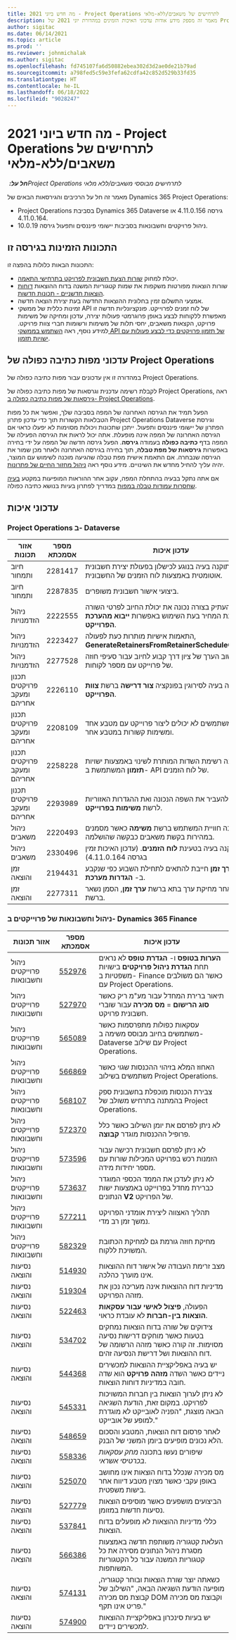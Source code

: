 ```yaml
---
title: מה חדש ביוני 2021 - Project Operations לתרחישים של משאבים/ללא-מלאי
description: מאמר זה מספק מידע אודות עדכוני האיכות הזמינים במהדורת יוני 2021 של Project Operations עבור תרחישים מבוססי-משאב/ללא במלאי.
author: sigitac
ms.date: 06/14/2021
ms.topic: article
ms.prod: ''
ms.reviewer: johnmichalak
ms.author: sigitac
ms.openlocfilehash: fd745107fa6d50882ebea302d3d2ae0de21b79ad
ms.sourcegitcommit: a798fed5c59e3fefa62cdfa42c852d529b33fd35
ms.translationtype: HT
ms.contentlocale: he-IL
ms.lasthandoff: 06/18/2022
ms.locfileid: "9028247"
---
```

# <a name="whats-new-june-2021---project-operations-for-resourcenon-stocked-based-scenarios"></a>מה חדש ביוני 2021 - Project Operations לתרחישים של משאבים/ללא-מלאי

_**חל על:** ‏Project Operations לתרחישים מבוססי משאבים/ללא מלאי_

מאמר זה חל על הרכיבים והגירסאות הבאים של Dynamics 365 Project Operations:

- Project Operations בסביבת Dynamics 365 Dataverse גירסה 4.11.0.156 או 4.11.0.164.
- ניהול פרויקטים וחשבונאות בסביבות יישומי פיננסים ותפעול גירסה 10.0.19.

## <a name="features-included-in-this-release"></a>התכונות הזמינות בגירסה זו

התכונות הבאות כלולות בהפצה זו:

- יכולת למחוק [שורות הצעת חשבונית לפרויקט בתרחישי התאמה](../invoicing/correct-project-invoice-proposals.md).
- שורות הוצאות מפורטות משקפות את שמות קטגוריות המשנה בדוח ההוצאות [דוחות הוצאות חדשניים‬ - תכונות חדשות](../expense/expense-reports-reimagined.md#new-features).
- אמצעי התשלום זמין בחלונית ההוצאות החדשה בעת יצירת הוצאה חדשה.
- זמינות כללית של ממשקי API של לוח זמנים לפרוייקט. פונקציונליות חדשה זו מאפשרת ללקוחות לבצע באופן פרוגרמטי פעולות יצירה, עדכון ומחיקה של משימות פרויקט, הקצאות משאבים, יחסי תלות‬ של משימות ורשומות חברי צוות פרויקט. למידע נוסף, ראה [השתמש בממשקי API של תזמון פרויקטים כדי לבצע פעולות עם ישויות תזמון](../project-management/schedule-api-preview.md).

## <a name="project-operations-dual-write-maps-updates"></a>עדכוני מפות כתיבה כפולה של Project Operations

במהדורה זו אין עדכונים עבור מפות כתיבה כפולה של Project Operations. 

לקבלת רשימה עדכנית וגרסאות של מפות כתיבה כפולה של Project Operations, ראה [גירסאות של מפות כתיבה כפולה ב- Project Operations](../environment/resource-dual-write-maps.md).

הפעל תמיד את הגירסה האחרונה של המפה בסביבה שלך, ואפשר את כל מפות הטבלאות הקשורות תוך כדי עדכון פתרון Project Operations Dataverse וגירסת הפתרון של יישומי פיננסים ותפעול. ייתכן שתכונות ויכולות מסוימות לא יפעלו כראוי אם הגירסה האחרונה של המפה אינה מופעלת. אתה יכול לראות את הגירסה הפעילה של המפה בדף **כתיבה כפולה** בעמודה **גירסה**. הפעל גירסה חדשה של המפה על ידי בחירה באפשרות **גירסאות של מפת טבלה**, תוך בחירה בגירסה האחרונה ולאחר מכן שמור את הגירסה שנבחרה. אם התאמת אישית מפת טבלה שהגיעה מוכנה לשימוש עם המוצר, יהיה עליך להחיל מחדש את השינויים. מידע נוסף ראה [ניהול מחזור החיים של פתרונות](/dynamics365/fin-ops-core/dev-itpro/data-entities/dual-write/app-lifecycle-management).

אם אתה נתקל בבעיה בהתחלת המפה, עקוב אחר ההוראות המופיעות במקטע [בעיה שחסרות עמודות טבלה במפות](/dynamics365/fin-ops-core/dev-itpro/data-entities/dual-write/dual-write-troubleshooting-finops-upgrades#missing-table-columns-issue-on-maps) במדריך לפתרון בעיות בנושא כתיבה כפולה.

## <a name="quality-updates"></a>עדכוני איכות

### <a name="project-operations-on-dataverse"></a>Project Operations ב- Dataverse

| **אזור תכונות** | **מספר אסמכתא** | **עדכון איכות** |
| --- | --- | --- |
| חיוב ותמחור | 2281417 | תוקנה בעיה בנוגע לכישלון בפעולת יצירת חשבונית אוטומטית באמצעות לוח הזמנים של החשבונית. |
| חיוב ותמחור | 2287835 | ביצועי אישור חשבונית משופרים. |
| ניהול הזדמנויות | 2222555 | יש להעתיק בצורה נכונה את יכולת החיוב לפרטי השורה בהצעת המחיר בעת השימוש באפשרות **ייבוא מהערכת הפרוייקט**. |
| ניהול הזדמנויות | 2223427 | התאמות אישיות מותרות כעת לפעולה, **GenerateRetainersFromRetainerScheduleOptions**. |
| ניהול הזדמנויות | 2277528 | תוקן חישוב הערך של ציון דרך קבוע לחיוב עבור סעיפי חוזה של פרוייקט עם מספר לקוחות. |
| ‏‫תכנון פרויקטים ומעקב אחריהם | 2226110 | תוקנה בעיה לסירוגין בפונקציה **צור דרישה** ברשת **צוות הפרוייקט**. |
| ‏‫תכנון פרויקטים ומעקב אחריהם | 2208109 | משתמשים לא יכולים ליצור פרוייקט עם מטבע אחד ומשימות קשורות במטבע אחר. |
| ‏‫תכנון פרויקטים ומעקב אחריהם | 2258228 | עודכנה רשימת השדות המותרת לשינוי באמצעות ישויות **תזמון** המשתמשת ב- API של לוח הזמנים. |
| ‏‫תכנון פרויקטים ומעקב אחריהם | 2293989 | יש להעביר את השפה הנכונה ואת ההגדרות האזוריות לרשת **משימות בפרוייקט**. |
| ניהול משאבים | 2220493 | תוקנה חוויית המשתמש ברשת **משימה** כאשר מסמנים במהירות בקשת משאבים כבקשה שהושלמה. |
| ניהול משאבים | 2330496 | תוקנה בעיה בטעינת **לוח הזמנים**. (עדכון האיכות זמין בגרסה 4.11.0.164) |
| זמן והוצאה | 2194431 | הרשת **ערך זמן** חייבת להתאים לתחילת השבוע כפי שנקבע ב- **הגדרות מערכת**. |
| זמן והוצאה | 2277311 | לאחר מחיקת ערך בתא ברשת **ערך זמן**, הסמן נשאר ברשת. |

### <a name="project-management-and-accounting-on-dynamics-365-finance"></a>ניהול וחשבונאות של פרוייקטים ב- Dynamics 365 Finance

| אזור תכונות | מספר אסמכתא | עדכון איכות |
| --- | --- | --- |
| ניהול פרוייקטים וחשבונאות | [552976](https://fix.lcs.dynamics.com/Issue/Details/?bugId=552976) | **הערות בטופס** ו- **הגדרת טופס** לא נראים תחת **הגדרת ניהול פרויקטים** בישויות משפטיות ב- Finance כאשר הם משולבים עם Project Operations. |
| ניהול פרוייקטים וחשבונאות | [527970](https://fix.lcs.dynamics.com/Issue/Details/?bugId=527970) | תיאור ברירת המחדל עבור מע"מ ריק כאשר **סוג הרישום**  =  **מס מכירה** עבור שוברי חשבונית פרויקט. |
| ניהול פרוייקטים וחשבונאות | [565089](https://fix.lcs.dynamics.com/Issue/Details/?bugId=565089) | עסקאות כפולות מתפרסמות כאשר משתמשים בחיוב מבוסס משימה ב- Dataverse עם שילוב Project Operations. |
| ניהול פרוייקטים וחשבונאות | [566869](https://fix.lcs.dynamics.com/Issue/Details/?bugId=566869) | האחוז המלא בזיהוי ההכנסות שגוי כאשר משתמשים בשילוב Project Operations. |
| ניהול פרוייקטים וחשבונאות | [568107](https://fix.lcs.dynamics.com/Issue/Details/?bugId=568107) | צבירת הכנסות מוכפלת בחשבונית ספק בהמתנה בתרחיש משולב של Project Operations. |
| ניהול פרוייקטים וחשבונאות | [572370](https://fix.lcs.dynamics.com/Issue/Details/?bugId=572370) | לא ניתן לפרסם את יומן השילוב כאשר כלל פרופיל ההכנסות מוגדר **קבוצה**. |
| ניהול פרוייקטים וחשבונאות | [573596](https://fix.lcs.dynamics.com/Issue/Details/?bugId=573596) | לא ניתן לפרסם חשבונית רכישה עבור הזמנות רכש בפרויקט המכילות שורות עם מספר יחידות מידה. |
| ניהול פרוייקטים וחשבונאות | [573637](https://fix.lcs.dynamics.com/Issue/Details/?bugId=573637) | לא ניתן לעדכן את הממד הכספי המוגדר כברירת מחדל בפרוייקט באמצעות ישות הנתונים **V2** של הפרויקט. |
| ניהול פרוייקטים וחשבונאות | [577211](https://fix.lcs.dynamics.com/Issue/Details/?bugId=577211) | תהליך האצווה ליצירת אומדני הפרויקט נמשך זמן רב מדי. |
| ניהול פרוייקטים וחשבונאות | [582329](https://fix.lcs.dynamics.com/Issue/Details/?bugId=582329) | מחיקת חוזה גורמת גם למחיקת הכתובת המשויכת ללקוח. |
| נסיעות והוצאה | [514930](https://fix.lcs.dynamics.com/Issue/Details/?bugId=514930) | מצב זרימת העבודה של אישור דוח ההוצאות אינו מוערך כהלכה. |
| נסיעות והוצאה | [519304](https://fix.lcs.dynamics.com/Issue/Details/?bugId=519304) | מדיניות דוח ההוצאות אינה מעריכה נכון את מזהה הפרויקט. |
| נסיעות והוצאה | [522463](https://fix.lcs.dynamics.com/Issue/Details/?bugId=522463) | הפעולה, **פיצול לאישי עבור עסקאות הוצאות בין-חברות** לא עובדת כראוי. |
| נסיעות והוצאה | [534702](https://fix.lcs.dynamics.com/Issue/Details/?bugId=534702) | צידוקים של שורה בדוח הוצאות נמחקים בטעות כאשר מוחקים דרישות נסיעה מסוימות. זה קורה כאשר מזהה הרשומה של דוח ההוצאות ושל דרישת הנסיעה זהים. |
| נסיעות והוצאה | [544368](https://fix.lcs.dynamics.com/Issue/Details/?bugId=544368) | יש בעיה באפליקציית ההוצאות למכשירים ניידים כאשר השדה **מזהה פרויקט** הוא שדה חובה במדיניות דוחות הוצאות. |
| נסיעות והוצאה | [545331](https://fix.lcs.dynamics.com/Issue/Details/?bugId=545331) | לא ניתן לערוך הוצאות בין חברות המשויכות לפרויקט. במקום זאת, הודעת השגיאה הבאה מוצגת, "הפניה לאובייקט לא מוגדרת למופע של אובייקט." |
| נסיעות והוצאה | [548659](https://fix.lcs.dynamics.com/Issue/Details/?bugId=548659) | לאחר פרסום דוח הוצאות, המטבע והסכום הלא נכונים מופיעים ביומן המשני של הבנק. |
| נסיעות והוצאה | [558336](https://fix.lcs.dynamics.com/Issue/Details/?bugId=558336) | שיפורים נעשו בתכונה *מחק עסקאות בכרטיסי אשראי*.  |
| נסיעות והוצאה | [525070](https://fix.lcs.dynamics.com/Issue/Details/?bugId=525070) | מס מכירה שנכלל בדוח הוצאות אינו מחושב באופן עקבי כאשר מצוין מטבע דיווח אחר בישות משפטית. |
| נסיעות והוצאה | [527779](https://fix.lcs.dynamics.com/Issue/Details/?bugId=527779) | הביצועים מושפעים כאשר מוסיפים הוצאות נסיעות חדשות במזומן. |
| נסיעות והוצאה | [537841](https://fix.lcs.dynamics.com/Issue/Details/?bugId=537841) | כללי מדיניות ההוצאות לא מופעלים בדוח הוצאות. |
| נסיעות והוצאה | [566386](https://fix.lcs.dynamics.com/Issue/Details/?bugId=566386) | העלאת קטגוריה משותפת חדשה באמצעות מסגרת ניהול הנתונים מסירה את כל קטגוריות המשנה עבור כל הקטגוריות המשותפות. |
| נסיעות והוצאה | [574131](https://fix.lcs.dynamics.com/Issue/Details/?bugId=574131) | כשאתה יוצר שורת הוצאות ובוחר קטגוריה, מופיעה הודעת השגיאה הבאה, "השילוב של קבוצת מס מכירה DOM וקבוצת מס מכירה פריט אינו תקף." |
| נסיעות והוצאה | [574900](https://fix.lcs.dynamics.com/Issue/Details/?bugId=574900) | יש בעיות סינכרון באפליקציית ההוצאות למכשירים ניידים. |
